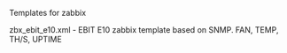 Templates for zabbix

zbx_ebit_e10.xml - EBIT E10 zabbix template based on SNMP. FAN, TEMP, TH/S, UPTIME
